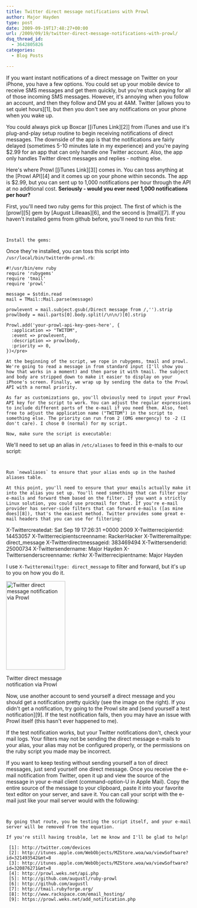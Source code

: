 ```yaml
---
title: Twitter direct message notifications with Prowl
author: Major Hayden
type: post
date: 2009-09-19T17:48:27+00:00
url: /2009/09/19/twitter-direct-message-notifications-with-prowl/
dsq_thread_id:
  - 3642805826
categories:
  - Blog Posts

---
```

If you want instant notifications of a direct message on Twitter on your iPhone, you have a few options. You could set up your mobile device to receive SMS messages and get them quickly, but you're stuck paying for all of those incoming SMS messages. However, it's annoying when you follow an account, and then they follow and DM you at 4AM. Twitter [allows you to set quiet hours][1], but then you don't see any notifications on your phone when you wake up.

You could always pick up Boxcar [[iTunes Link][2]] from iTunes and use it's plug-and-play setup routine to begin receiving notifications of direct messages. The downside of the app is that the notifications are fairly delayed (sometimes 5-10 minutes late in my experience) and you're paying $2.99 for an app that can only handle one Twitter account. Also, the app only handles Twitter direct messages and replies - nothing else.

Here's where Prowl [[iTunes Link][3]] comes in. You can toss anything at the [Prowl API][4] and it comes up on your phone within seconds. The app is $2.99, but you can sent up to 1,000 notifications per hour through the API at no additional cost. **Seriously - would you ever need 1,000 notifications per hour?**

First, you'll need two ruby gems for this project. The first of which is the [prowl][5] gem by [August Lilleaas][6], and the second is [tmail][7]. If you haven't installed gems from github before, you'll need to run this first:

```


Install the gems:

```


Once they're installed, you can toss this script into `/usr/local/bin/twitterdm-prowl.rb`:

```
#!/usr/bin/env ruby
require 'rubygems'
require 'tmail'
require 'prowl'

message = $stdin.read
mail = TMail::Mail.parse(message)

prowlevent = mail.subject.gsub(/Direct message from /,'').strip
prowlbody = mail.parts[0].body.split(/\n\n/)[0].strip

Prowl.add('your-prowl-api-key-goes-here', {
  :application => "TWITDM",
  :event => prowlevent,
  :description => prowlbody,
  :priority => 0,
})</pre>

At the beginning of the script, we rope in rubygems, tmail and prowl. We're going to read a message in from standard input (I'll show you how that works in a moment) and then parse it with tmail. The subject and body are stripped down to make it easier to display on your iPhone's screen. Finally, we wrap up by sending the data to the Prowl API with a normal priority.

As far as customizations go, you'll obviously need to input your Prowl API key for the script to work. You can adjust the regular expressions to include different parts of the e-mail if you need them. Also, feel free to adjust the application name ("TWITDM") in the script to something else. The priority can run from 2 (OMG emergency) to -2 (I don't care). I chose 0 (normal) for my script.

Now, make sure the script is executable:

```


We'll need to set up an alias in `/etc/aliases` to feed in this e-mails to our script:

```


Run `newaliases` to ensure that your alias ends up in the hashed aliases table.

At this point, you'll need to ensure that your emails actually make it into the alias you set up. You'll need something that can filter your e-mails and forward them based on the filter. If you want a strictly Linux solution, you could use procmail for that. If you're e-mail provider has server-side filters that can forward e-mails ([as mine does][8]), that's the easiest method. Twitter provides some great e-mail headers that you can use for filtering:

```
X-Twittercreatedat: Sat Sep 19 17:26:31 +0000 2009
X-Twitterrecipientid: 14453057
X-Twitterrecipientscreenname: RackerHacker
X-Twitteremailtype: direct_message
X-Twitterdirectmessageid: 383469494
X-Twittersenderid: 25000734
X-Twittersendername: Major Hayden
X-Twittersenderscreenname: rkrhkr
X-Twitterrecipientname: Major Hayden</pre>

I use `X-Twitteremailtype: direct_message` to filter and forward, but it's up to you on how you do it.

<div style="width: 170px" class="wp-caption alignright">
  <a href="http://c0008031.cdn.cloudfiles.rackspacecloud.com/twitterdmprowl.jpg"><img alt="Twitter direct message notification via Prowl" src="http://c0008031.cdn.cloudfiles.rackspacecloud.com/twitterdmprowl.jpg" title="Twitter direct message notification via Prowl" width="160" height="240" /></a>

  <p class="wp-caption-text">
    Twitter direct message notification via Prowl
  </p>
</div>

Now, use another account to send yourself a direct message and you should get a notification pretty quickly (see the image on the right). If you didn't get a notification, try going to the Prowl site and [send yourself a test notification][9]. If the test notification fails, then you may have an issue with Prowl itself (this hasn't ever happened to me).

If the test notification works, but your Twitter notifications don't, check your mail logs. Your filters may not be sending the direct message e-mails to your alias, your alias may not be configured properly, or the permissions on the ruby script you made may be incorrect.

If you want to keep testing without sending yourself a ton of direct messages, just send yourself one direct message. Once you receive the e-mail notification from Twitter, open it up and view the source of the message in your e-mail client (command-option-U in Apple Mail). Copy the entire source of the message to your clipboard, paste it into your favorite text editor on your server, and save it. You can call your script with the e-mail just like your mail server would with the following:

```


By going that route, you be testing the script itself, and your e-mail server will be removed from the equation.

If you're still having trouble, let me know and I'll be glad to help!

 [1]: http://twitter.com/devices
 [2]: http://itunes.apple.com/WebObjects/MZStore.woa/wa/viewSoftware?id=321493542&mt=8
 [3]: http://itunes.apple.com/WebObjects/MZStore.woa/wa/viewSoftware?id=320876271&mt=8
 [4]: http://prowl.weks.net/api.php
 [5]: http://github.com/augustl/ruby-prowl
 [6]: http://github.com/augustl
 [7]: http://tmail.rubyforge.org/
 [8]: http://www.rackspace.com/email_hosting/
 [9]: https://prowl.weks.net/add_notification.php
